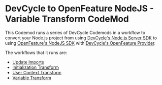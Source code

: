 # DevCycle to OpenFeature NodeJS - Variable Transform CodeMod

This Codemod runs a series of DevCycle Codemods in a workflow to convert your Node.js project from using [DevCycle's Node.js Server SDK](https://docs.devcycle.com/sdk/server-side-sdks/node/) to using [OpenFeature's NodeJS SDK](https://openfeature.dev/docs/reference/technologies/server/javascript/) with [DevCycle's OpenFeature Provider](https://docs.devcycle.com/sdk/server-side-sdks/node/node-openfeature).

The workflows that it runs are:

- [Update Imports](https://codemod.com/registry/devcycle-to-openfeature-nodejs-update-imports)
- [Initialization Transform](https://codemod.com/registry/devcycle-to-openfeature-nodejs-initialization-transform)
- [User Context Transform](https://codemod.com/registry/devcycle-to-openfeature-nodejs-user-context-transform)
- [Variable Transform](https://codemod.com/registry/devcycle-to-openfeature-nodejs-variable-transform)
